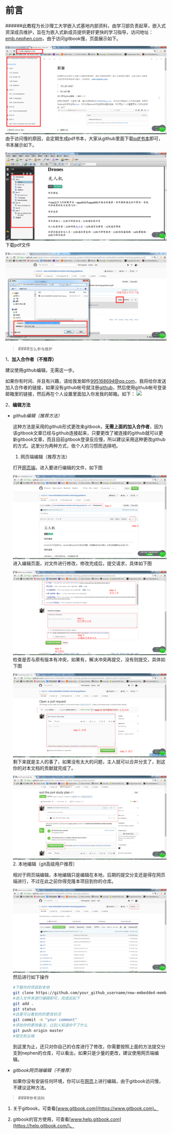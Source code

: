 前言
=======

######此教程为长沙理工大学嵌入式基地内部资料，由学习部负责起草，嵌入式资深成员维护，旨在为嵌入式新成员提供更好更快的学习指导，访问地址：[emb.nephen.com](http://emb.nephen.com/)，由于访问gitbook慢，页面展示如下。

![look](images/look.png)
由于访问慢的原因，会定期生成pdf书本，大家从github里面下载[pdf书本](pdf/new-embedded-member-learning-guidance.pdf)即可，书本展示如下。

![pdf](images/pdf.png)
下载pdf文件

![download](images/download.png)

>####`怎么参与维护`

1、**加入合作者（不推荐）**

建议使用github编辑，无需这一步。

如果你有时间、并且有兴趣，请给我发邮件<a href=mailto:995168694@qq.com>995168694@qq.com</a>，我将给你发送加入合作者的链接，如果没有github帐号就注册[github](https://github.com/login)，然后使用github帐号登录邮箱里的链接，然后再在个人设置里面加入你发我的邮箱。如下：
<img src="http://blue.nephen.com/egitbook.png">

2、**编辑方法**

- *github编辑（推荐方法）*

	这种方法是采用的github形式更改来gitbook，**无需上面的加入合作者**，因为该gitbook文章已经与github连接起来，只要更改了被连接的github就可以更新gitbook文章，而且目前gitbook登录反应慢，所以建议采用这种更改github的方式。这里分为两种方式，依个人的习惯而选择吧。

    1. 网页端编辑（推荐方法）

    打开[网页端](https://github.com/nephen/new-embedded-member-learning-guidance)，进入要进行编辑的文件，如下图

    ![edit_drones](images/edit_drones.png)
	进入编辑页面，对文件进行修改，修改完成后，提交请求，具体如下图

	![pull_request](images/pull_request.png)
	检查是否与原有版本有冲突，如果有，解决冲突再提交，没有则提交，具体如下图

	![open_pull](images/open_pull.png)
	剩下来就是主人的事了，如果没有太大的问题，主人就可以合并分支了，到这你的对本文档的贡献就完成了。

	![merge](images/merge.png)
	2. 本地编辑（git高级用户推荐）

	相对于网页端编辑，本地编辑只是编辑在本地，后期的提交分支还是得在网页端进行，不过在此之前你得克隆本项目到你的仓库。

	![clone](images/clone.png)
	然后进行如下操作
	
	```sh
	#下载你的项目到本地
	git clone https://github.com/your_github_username/new-embedded-member-learning-guidance.git
	#进入文件夹进行编辑即可，完成后如下
	git add .
	git status
	#这里可以看到你的更改状况
	git commit -m "your comment"
	#添加你的更改备注，让别人知道你干了什么
	git push origin master
	#提交到云端
	```
	到这里为止，还只对你自己的仓库进行了修改，你需要按照上面的方法提交分支到nephen的仓库，可以看出，如果只是少量的更改，建议使用网页端编辑。
- *gitbook网页端编辑（不推荐）*

    如果你没有安装任何环境，你可以在[网页](https://www.gitbook.com/book/nephen/new-embedded-member-learning-guidance/details)上进行编辑，由于gitbook访问慢，不建议这种方法。

>####`参考资料`

1. 关于gitbook，可查看[www.gitbook.com](https://www.gitbook.com)。

2. gitbook的官方使用，可查看[www.help.gitbook.com](https://help.gitbook.com/)。